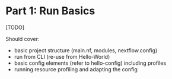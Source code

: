 # Part 1: Run Basics

[TODO]

Should cover:

- basic project structure (main.nf, modules, nextflow.config)
- run from CLI (re-use from Hello-World)
- basic config elements (refer to hello-config) including profiles
- running resource profiling and adapting the config

